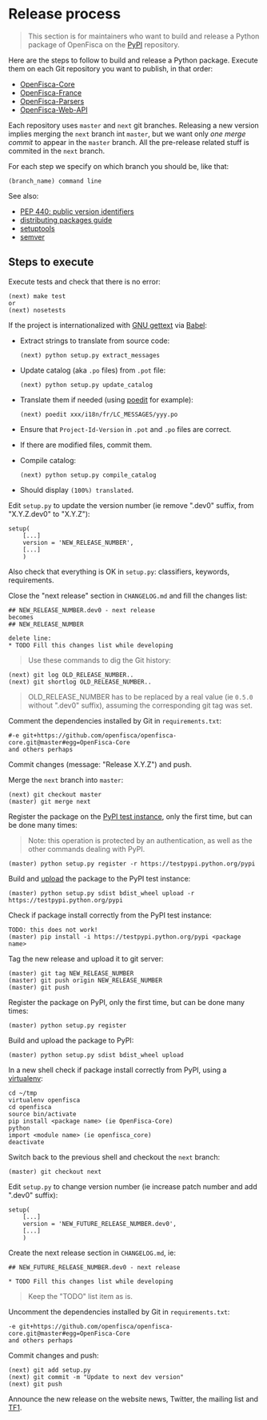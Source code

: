 # Release process

> This section is for maintainers who want to build and release a Python package of OpenFisca
> on the [PyPI](https://pypi.python.org/pypi) repository.

Here are the steps to follow to build and release a Python package.
Execute them on each Git repository you want to publish, in that order:
* [OpenFisca-Core](https://github.com/openfisca/openfisca-core)
* [OpenFisca-France](https://github.com/openfisca/openfisca-france)
* [OpenFisca-Parsers](https://github.com/openfisca/openfisca-parsers)
* [OpenFisca-Web-API](https://github.com/openfisca/openfisca-web-api)

Each repository uses `master` and `next` git branches.
Releasing a new version implies merging the `next` branch int `master`, but we want only *one merge commit* to appear in the `master` branch. All the pre-release related stuff is commited in the `next` branch.

For each step we specify on which branch you should be, like that:

    (branch_name) command line

See also:
* [PEP 440: public version identifiers](http://legacy.python.org/dev/peps/pep-0440/#public-version-identifiers)
* [distributing packages guide](https://python-packaging-user-guide.readthedocs.org/en/latest/distributing.html)
* [setuptools](https://pythonhosted.org/setuptools/setuptools.html)
* [semver](http://semver.org/)

## Steps to execute

Execute tests and check that there is no error:

```
(next) make test
or
(next) nosetests
```

If the project is internationalized with [GNU gettext](https://www.gnu.org/software/gettext/) via [Babel](http://babel.pocoo.org/):

* Extract strings to translate from source code:

  ```
  (next) python setup.py extract_messages
  ```

* Update catalog (aka `.po` files) from `.pot` file:

  ```
  (next) python setup.py update_catalog
  ```

* Translate them if needed (using [poedit](https://poedit.net/) for example):

  ```
  (next) poedit xxx/i18n/fr/LC_MESSAGES/yyy.po
  ```

* Ensure that `Project-Id-Version` in `.pot` and `.po` files are correct.

* If there are modified files, commit them.

* Compile catalog:

  ```
  (next) python setup.py compile_catalog
  ```

* Should display `(100%) translated`.

Edit `setup.py` to update the version number (ie remove ".dev0" suffix, from "X.Y.Z.dev0" to "X.Y.Z"):

```
setup(
    [...]
    version = 'NEW_RELEASE_NUMBER',
    [...]
    )
```

Also check that everything is OK in `setup.py`: classifiers, keywords, requirements.

Close the "next release" section in `CHANGELOG.md` and fill the changes list:

  ```
  ## NEW_RELEASE_NUMBER.dev0 - next release
becomes
  ## NEW_RELEASE_NUMBER

delete line:
  * TODO Fill this changes list while developing
```

> Use these commands to dig the Git history:

```
(next) git log OLD_RELEASE_NUMBER..
(next) git shortlog OLD_RELEASE_NUMBER..
```

> OLD_RELEASE_NUMBER has to be replaced by a real value (ie `0.5.0` without ".dev0" suffix), assuming the corresponding git tag was set.

Comment the dependencies installed by Git in `requirements.txt`:

```
#-e git+https://github.com/openfisca/openfisca-core.git@master#egg=OpenFisca-Core
and others perhaps
```

Commit changes (message: "Release X.Y.Z") and push.

Merge the `next` branch into `master`:

    (next) git checkout master
    (master) git merge next

Register the package on the [PyPI test instance](https://wiki.python.org/moin/TestPyPI), only the first time, but can be done many times:

> Note: this operation is protected by an authentication, as well as the other commands dealing with PyPI.

    (master) python setup.py register -r https://testpypi.python.org/pypi

Build and [upload](https://python-packaging-user-guide.readthedocs.org/en/latest/distributing.html#uploading-your-project-to-pypi) the package to the PyPI test instance:

    (master) python setup.py sdist bdist_wheel upload -r https://testpypi.python.org/pypi

Check if package install correctly from the PyPI test instance:

    TODO: this does not work!
    (master) pip install -i https://testpypi.python.org/pypi <package name>

Tag the new release and upload it to git server:

    (master) git tag NEW_RELEASE_NUMBER
    (master) git push origin NEW_RELEASE_NUMBER
    (master) git push

Register the package on PyPI, only the first time, but can be done many times:

    (master) python setup.py register

Build and upload the package to PyPI:

    (master) python setup.py sdist bdist_wheel upload

In a new shell check if package install correctly from PyPI, using a [virtualenv](https://virtualenv.pypa.io/en/latest/):

    cd ~/tmp
    virtualenv openfisca
    cd openfisca
    source bin/activate
    pip install <package name> (ie OpenFisca-Core)
    python
    import <module name> (ie openfisca_core)
    deactivate

Switch back to the previous shell and checkout the `next` branch:

    (master) git checkout next

Edit `setup.py` to change version number (ie increase patch number and add ".dev0" suffix):

```
setup(
    [...]
    version = 'NEW_FUTURE_RELEASE_NUMBER.dev0',
    [...]
    )
```

Create the next release section in `CHANGELOG.md`, ie:

  ```
  ## NEW_FUTURE_RELEASE_NUMBER.dev0 - next release

  * TODO Fill this changes list while developing
  ```

> Keep the "TODO" list item as is.

Uncomment the dependencies installed by Git in `requirements.txt`:

```
-e git+https://github.com/openfisca/openfisca-core.git@master#egg=OpenFisca-Core
and others perhaps
```

Commit changes and push:

    (next) git add setup.py
    (next) git commit -m "Update to next dev version"
    (next) git push

Announce the new release on the website news, Twitter, the mailing list and [TF1](http://www.tf1.fr/).

